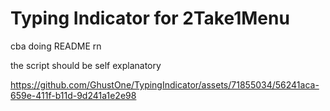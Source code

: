 # Typing Indicator for 2Take1Menu
cba doing README rn

the script should be self explanatory


https://github.com/GhustOne/TypingIndicator/assets/71855034/56241aca-659e-411f-b11d-9d241a1e2e98

